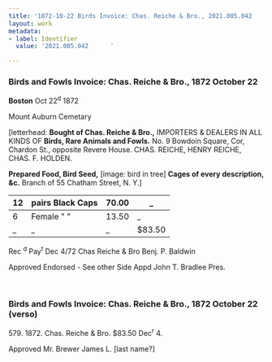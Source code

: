 ```yaml
---
title: '1872-10-22 Birds Invoice: Chas. Reiche & Bro., 2021.005.042      '
layout: work
metadata:
- label: Identifier
  value: '2021.005.042      '

---
```

<div class="pages">
<div id="page-1381295">
<h3><a name="page-1381295">Birds and Fowls Invoice: Chas. Reiche &amp; Bro., 1872 October 22</a></h3>
<div class="page-content">
<p><b>Boston</b> Oct 22<sup>d</sup> 1872</p>
<p>Mount Auburn Cemetary</p>
<p>[letterhead:<span class='line-break'> </span><b>Bought of Chas. Reiche &amp; Bro.,</b><span class='line-break'> </span>IMPORTERS &amp; DEALERS IN ALL KINDS OF<span class='line-break'> </span><b>Birds, Rare Animals and Fowls.</b><span class='line-break'> </span>No. 9 Bowdoin Square, Cor, Chardon St., opposite Revere House.<span class='line-break'> </span>CHAS. REICHE, HENRY REICHE, CHAS. F. HOLDEN.</p>
<p><b>Prepared Food, Bird Seed,</b><span class='line-break'> </span>[image: bird in tree]<span class='line-break'> </span><b>Cages of every description, &amp;c.</b><span class='line-break'> </span>Branch of 55 Chatham Street, N. Y.]</p>
<p><table class='tabular'><thead><span class='line-break'> </span><tr><th>12</th> <th>pairs Black Caps</th> <th>70.00</th> <th>_<span class='line-break'> </span></th></tr></thead> <tbody> <tr><td>6</td> <td>Female " "</td> <td>13.50</td> <td>_</td> </tr> <tr><td>_</td> <td>_</td> <td>_</td> <td>$83.50</td> </tr> </tbody> </table> <span class='line-break'> </span>Rec <sup>d</sup> Pay<sup>t</sup> Dec 4/72<span class='line-break'> </span>Chas Reiche &amp; Bro<span class='line-break'> </span>Benj. P. Baldwin</p>
<p>Approved Endorsed - See other Side<span class='line-break'> </span>Appd<span class='line-break'> </span>John T. Bradlee Pres.<span class='line-break'> </span></p>
</div>
</div>
<br />
<div id="page-1381296">
<h3><a name="page-1381296">Birds and Fowls Invoice: Chas. Reiche &amp; Bro., 1872 October 22 (verso)</a></h3>
<div class="page-content">
<p>579. 1872.<span class='line-break'> </span>Chas. Reiche &amp; Bro.<span class='line-break'> </span>$83.50 Dec<sup>r</sup> 4.</p>
<p>Approved<span class='line-break'> </span>Mr. Brewer<span class='line-break'> </span>James L. [last name?]</p>
</div>
</div>
<br />
</div>
